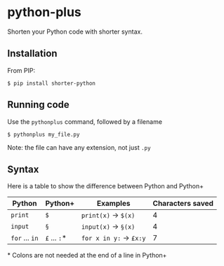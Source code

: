 # python-plus
Shorten your Python code with shorter syntax.

## Installation

From PIP:

```
$ pip install shorter-python
```

## Running code

Use the `pythonplus` command, followed by a filename

```
$ pythonplus my_file.py
```

Note: the file can have any extension, not just `.py`

## Syntax

Here is a table to show the difference between Python and Python+

|Python|Python+|Examples|Characters saved|
|-|-|-|-|
|`print`|`$`|`print(x)` -> `$(x)`|4|
|`input`|`§`|`input(x)` -> `§(x)`|4|
|`for` ... `in`|`£` ... `:`*|`for x in y:` -> `£x:y`|7|

\* Colons are not needed at the end of a line in Python+
